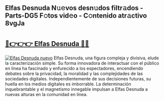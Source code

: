 ## Elfas Desnuda N𝚞𝚎vos desn𝚞dos filtr𝚊dos - Parts-DG5 F𝚘tos vid𝚎o - C𝚘ntenido atr𝚊ctivo 8vgJa

# <h2><a href="http://mb598x.tromn.icu/?c=Elfas+Desnuda">🔗👉👉👉 Elfas Desnuda 🔗🔗</a></h2>

[![Elfas Desnuda nuevo](https://i.imgur.com/pEAQMta.gif)](http://mb598x.tromn.icu/?c=Elfas+Desnuda)
Elfas Desnuda, una figura compleja y divisiva, elude la caracterización simple. Su forma innovadora de interactuar con el público en línea ha fascinado y enfurecido a los espectadores, encendiendo debates sobre la privacidad, la moralidad y las complejidades de las sociedades digitales. Independientemente de sus decisiones futuras, su huella en los medios digitales es imborrable. La determinación inquebrantable y el magnetismo innegable impulsan a Elfas Desnuda a nuevas alturas en la comunidad en línea.
